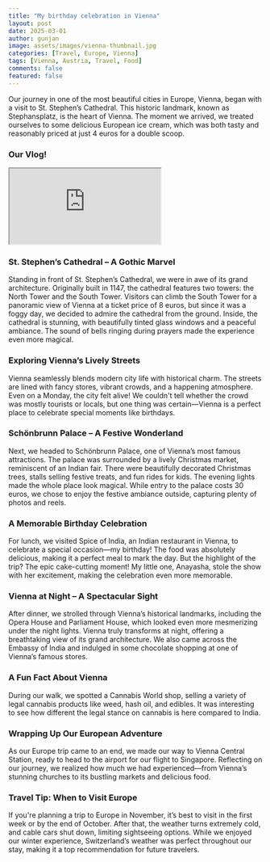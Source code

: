 ```yaml
---
title: "My birthday celebration in Vienna"
layout: post
date: 2025-03-01
author: gunjan
image: assets/images/vienna-thumbnail.jpg
categories: [Travel, Europe, Vienna]
tags: [Vienna, Austria, Travel, Food]
comments: false
featured: false
---
```


Our journey in one of the most beautiful cities in Europe, Vienna, began with a visit to St. Stephen’s Cathedral. This historic landmark, known as Stephansplatz, is the heart of Vienna. The moment we arrived, we treated ourselves to some delicious European ice cream, which was both tasty and reasonably priced at just 4 euros for a double scoop.

### **Our Vlog!**

<div class="embed-responsive embed-responsive-16by9">
    <iframe class="embed-responsive-item" src="https://www.youtube.com/embed/XfV4b_ejhFc" allowfullscreen></iframe>
</div>

### St. Stephen’s Cathedral – A Gothic Marvel

Standing in front of St. Stephen’s Cathedral, we were in awe of its grand architecture. Originally built in 1147, the cathedral features two towers: the North Tower and the South Tower. Visitors can climb the South Tower for a panoramic view of Vienna at a ticket price of 8 euros, but since it was a foggy day, we decided to admire the cathedral from the ground. Inside, the cathedral is stunning, with beautifully tinted glass windows and a peaceful ambiance. The sound of bells ringing during prayers made the experience even more magical.

### Exploring Vienna’s Lively Streets

Vienna seamlessly blends modern city life with historical charm. The streets are lined with fancy stores, vibrant crowds, and a happening atmosphere. Even on a Monday, the city felt alive! We couldn't tell whether the crowd was mostly tourists or locals, but one thing was certain—Vienna is a perfect place to celebrate special moments like birthdays.

### Schönbrunn Palace – A Festive Wonderland

Next, we headed to Schönbrunn Palace, one of Vienna’s most famous attractions. The palace was surrounded by a lively Christmas market, reminiscent of an Indian fair. There were beautifully decorated Christmas trees, stalls selling festive treats, and fun rides for kids. The evening lights made the whole place look magical. While entry to the palace costs 30 euros, we chose to enjoy the festive ambiance outside, capturing plenty of photos and reels.

### A Memorable Birthday Celebration

For lunch, we visited Spice of India, an Indian restaurant in Vienna, to celebrate a special occasion—my birthday! The food was absolutely delicious, making it a perfect meal to mark the day. But the highlight of the trip? The epic cake-cutting moment! My little one, Anayasha, stole the show with her excitement, making the celebration even more memorable.

### Vienna at Night – A Spectacular Sight

After dinner, we strolled through Vienna’s historical landmarks, including the Opera House and Parliament House, which looked even more mesmerizing under the night lights. Vienna truly transforms at night, offering a breathtaking view of its grand architecture. We also came across the Embassy of India and indulged in some chocolate shopping at one of Vienna’s famous stores.

### A Fun Fact About Vienna

During our walk, we spotted a Cannabis World shop, selling a variety of legal cannabis products like weed, hash oil, and edibles. It was interesting to see how different the legal stance on cannabis is here compared to India.

### Wrapping Up Our European Adventure

As our Europe trip came to an end, we made our way to Vienna Central Station, ready to head to the airport for our flight to Singapore. Reflecting on our journey, we realized how much we had experienced—from Vienna’s stunning churches to its bustling markets and delicious food.

### Travel Tip: When to Visit Europe

If you're planning a trip to Europe in November, it’s best to visit in the first week or by the end of October. After that, the weather turns extremely cold, and cable cars shut down, limiting sightseeing options. While we enjoyed our winter experience, Switzerland’s weather was perfect throughout our stay, making it a top recommendation for future travelers.
